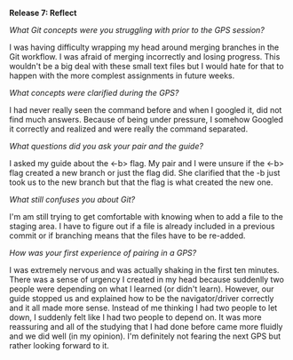 **Release 7: Reflect**

*What Git concepts were you struggling with prior to the GPS session?*

I was having difficulty wrapping my head around merging branches in the Git workflow. I was afraid of merging incorrectly and losing progress. This wouldn't be a big deal with these small text files but I would hate for that to happen with the more complest assignments in future weeks. 

*What concepts were clarified during the GPS?*
 
 I had never really seen the <fetch> command before and when I googled it, did not find much answers. Because of being under pressure, I somehow Googled it correctly and realized <fetch> and <merge> were really the <pull> command separated. 

*What questions did you ask your pair and the guide?*

I asked my guide about the <-b> flag. My pair and I were unsure if the <-b> flag created a new branch or just the <checkout> flag did. She clarified that the -b just took us to the new branch but that the <checkout> flag is what created the new one.

 *What still confuses you about Git?*

 I'm am still trying to get comfortable with knowing when to add a file to the staging area. I have to figure out if a file is already included in a previous commit or if branching means that the files have to be re-added. 

 *How was your first experience of pairing in a GPS?* 

I was extremely nervous and was actually shaking in the first ten minutes. There was a sense of urgency I created in my head because suddenlly two people were depending on what I learned (or didn't learn). However, our guide stopped us and explained how to be the navigator/driver correctly and it all made more sense. Instead of me thinking I had two people to let down, I suddenly felt like I had two people to depend on. It was more reassuring and all of the studying that I had done before came more fluidly and we did well (in my opinion). I'm definitely not fearing the next GPS but rather looking forward to it. 